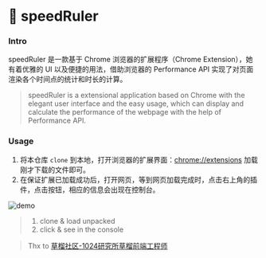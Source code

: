 # :straight_ruler: speedRuler  
### Intro
speedRuler 是一款基于 Chrome 浏览器的扩展程序（Chrome Extension），她有着优雅的 UI 以及便捷的用法，借助浏览器的 Performance API 实现了对页面渲染各个时间点的统计和时长的计算。 
  
> speedRuler is a extensional application based on Chrome with the elegant user interface and the easy usage, which can display and calculate the performance of the webpage with the help of Performance API.  
  
### Usage
1. 将本仓库 ```clone``` 到本地，打开浏览器的扩展界面：[chrome://extensions](chrome://extensions) 加载刚才下载的文件即可。
2. 在保证扩展已加载成功后，打开网页，等到网页加载完成时，点击右上角的插件，点击按钮，相应的信息会出现在控制台。  
  
![demo](http://kyrieliu.cn/markdown-pics/speedRuler/demo.gif)  

  
> 1. clone & load unpacked  
> 2. click & see in the console

> Thx to [草榴社区-1024研究所草榴前端工程师](https://www.talkingcoder.com/article/6393568564023870746)  
